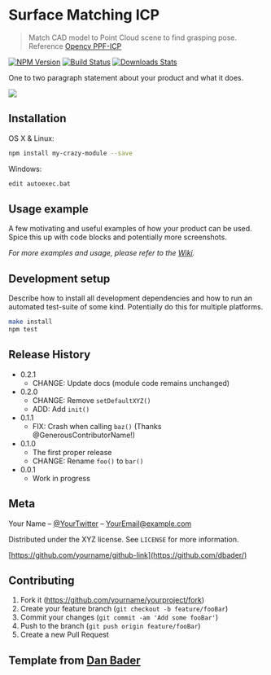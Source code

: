 # Surface Matching ICP
> Match CAD model to Point Cloud scene to find grasping pose.
> Reference [Opencv PPF-ICP](https://docs.opencv.org/3.0-beta/modules/surface_matching/doc/surface_matching.html)

[![NPM Version][npm-image]][npm-url]
[![Build Status][travis-image]][travis-url]
[![Downloads Stats][npm-downloads]][npm-url]

One to two paragraph statement about your product and what it does.

![](header.png)

## Installation

OS X & Linux:

```sh
npm install my-crazy-module --save
```

Windows:

```sh
edit autoexec.bat
```

## Usage example

A few motivating and useful examples of how your product can be used. Spice this up with code blocks and potentially more screenshots.

_For more examples and usage, please refer to the [Wiki][wiki]._

## Development setup

Describe how to install all development dependencies and how to run an automated test-suite of some kind. Potentially do this for multiple platforms.

```sh
make install
npm test
```

## Release History

* 0.2.1
    * CHANGE: Update docs (module code remains unchanged)
* 0.2.0
    * CHANGE: Remove `setDefaultXYZ()`
    * ADD: Add `init()`
* 0.1.1
    * FIX: Crash when calling `baz()` (Thanks @GenerousContributorName!)
* 0.1.0
    * The first proper release
    * CHANGE: Rename `foo()` to `bar()`
* 0.0.1
    * Work in progress

## Meta

Your Name – [@YourTwitter](https://twitter.com/dbader_org) – YourEmail@example.com

Distributed under the XYZ license. See ``LICENSE`` for more information.

[https://github.com/yourname/github-link](https://github.com/dbader/)

## Contributing

1. Fork it (<https://github.com/yourname/yourproject/fork>)
2. Create your feature branch (`git checkout -b feature/fooBar`)
3. Commit your changes (`git commit -am 'Add some fooBar'`)
4. Push to the branch (`git push origin feature/fooBar`)
5. Create a new Pull Request

## Template from [Dan Bader](https://dbader.org/blog/write-a-great-readme-for-your-github-project)

<!-- Markdown link & img dfn's -->
[npm-image]: https://img.shields.io/npm/v/datadog-metrics.svg?style=flat-square
[npm-url]: https://npmjs.org/package/datadog-metrics
[npm-downloads]: https://img.shields.io/npm/dm/datadog-metrics.svg?style=flat-square
[travis-image]: https://img.shields.io/travis/dbader/node-datadog-metrics/master.svg?style=flat-square
[travis-url]: https://travis-ci.org/dbader/node-datadog-metrics
[wiki]: https://github.com/yourname/yourproject/wiki
